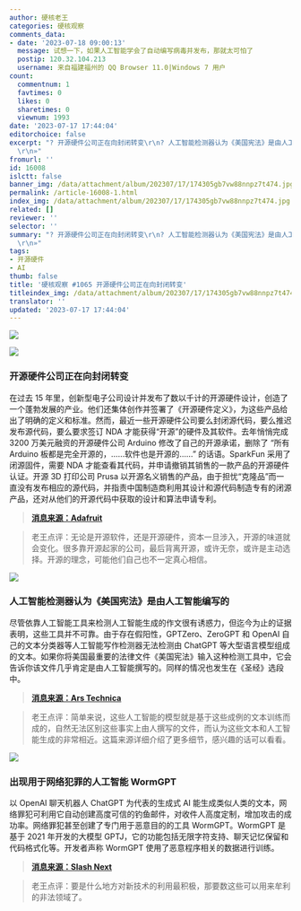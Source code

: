 ```yaml
---
author: 硬核老王
categories: 硬核观察
comments_data:
- date: '2023-07-18 09:00:13'
  message: 试想一下，如果人工智能学会了自动编写病毒并发布，那就太可怕了
  postip: 120.32.104.213
  username: 来自福建福州的 QQ Browser 11.0|Windows 7 用户
count:
  commentnum: 1
  favtimes: 0
  likes: 0
  sharetimes: 0
  viewnum: 1993
date: '2023-07-17 17:44:04'
editorchoice: false
excerpt: "? 开源硬件公司正在向封闭转变\r\n? 人工智能检测器认为《美国宪法》是由人工智能编写的\r\n? 出现用于网络犯罪的人工智能 WormGPT\r\n»
  \r\n»"
fromurl: ''
id: 16008
islctt: false
banner_img: /data/attachment/album/202307/17/174305gb7vw88nnpz7t474.jpg
permalink: /article-16008-1.html
index_img: /data/attachment/album/202307/17/174305gb7vw88nnpz7t474.jpg
related: []
reviewer: ''
selector: ''
summary: "? 开源硬件公司正在向封闭转变\r\n? 人工智能检测器认为《美国宪法》是由人工智能编写的\r\n? 出现用于网络犯罪的人工智能 WormGPT\r\n»
  \r\n»"
tags:
- 开源硬件
- AI
thumb: false
title: '硬核观察 #1065 开源硬件公司正在向封闭转变'
titleindex_img: /data/attachment/album/202307/17/174305gb7vw88nnpz7t474.jpg
translator: ''
updated: '2023-07-17 17:44:04'
---
```


![](/data/attachment/album/202307/17/174305gb7vw88nnpz7t474.jpg)


![](/data/attachment/album/202307/17/174315w9nlvt9nw8v1k893.jpg)


### 开源硬件公司正在向封闭转变


在过去 15 年里，创新型电子公司设计并发布了数以千计的开源硬件设计，创造了一个蓬勃发展的产业。他们还集体创作并签署了《开源硬件定义》，为这些产品给出了明确的定义和标准。然而，最近一些开源硬件公司要么封闭源代码，要么推迟发布源代码，要么要求签订 NDA 才能获得“开源”的硬件及其软件。去年悄悄完成 3200 万美元融资的开源硬件公司 Arduino 修改了自己的开源承诺，删除了 “所有 Arduino 板都是完全开源的，……软件也是开源的……” 的话语。SparkFun 采用了闭源固件，需要 NDA 才能查看其代码，并申请撤销其销售的一款产品的开源硬件认证。开源 3D 打印公司 Prusa 以开源名义销售的产品，由于担忧“克隆品”而一直没有发布相应的源代码，并指责中国制造商利用其设计和源代码制造专有的闭源产品，还对从他们的开源代码中获取的设计和算法申请专利。



> 
> **[消息来源：Adafruit](https://blog.adafruit.com/2023/07/12/when-open-becomes-opaque-the-changing-face-of-open-source-hardware-companies/)**
> 
> 
> 



> 
> 老王点评：无论是开源软件，还是开源硬件，资本一旦涉入，开源的味道就会变化。很多靠开源起家的公司，最后背离开源，或许无奈，或许是主动选择。开源的理念，可能他们自己也不一定真心相信。
> 
> 
> 


![](/data/attachment/album/202307/17/174329lfzfnib8ban50vpf.jpg)


### 人工智能检测器认为《美国宪法》是由人工智能编写的


尽管依靠人工智能工具来检测人工智能生成的作文很有诱惑力，但迄今为止的证据表明，这些工具并不可靠。由于存在假阳性，GPTZero、ZeroGPT 和 OpenAI 自己的文本分类器等人工智能写作检测器无法检测由 ChatGPT 等大型语言模型组成的文本。如果你将美国最重要的法律文件《美国宪法》输入这种检测工具中，它会告诉你该文件几乎肯定是由人工智能撰写的。同样的情况也发生在《圣经》选段中。



> 
> **[消息来源：Ars Technica](https://arstechnica.com/information-technology/2023/07/why-ai-detectors-think-the-us-constitution-was-written-by-ai/)**
> 
> 
> 



> 
> 老王点评：简单来说，这些人工智能的模型就是基于这些成例的文本训练而成的，自然无法区别这些事实上由人撰写的文件，而认为这些文本和人工智能生成的非常相近。这篇来源详细介绍了更多细节，感兴趣的话可以看看。
> 
> 
> 


![](/data/attachment/album/202307/17/174346gg8gg5tg55z08ew0.jpg)


### 出现用于网络犯罪的人工智能 WormGPT


以 OpenAI 聊天机器人 ChatGPT 为代表的生成式 AI 能生成类似人类的文本，网络罪犯可利用它自动创建高度可信的钓鱼邮件，对收件人高度定制，增加攻击的成功率。网络罪犯甚至创建了专门用于恶意目的的工具 WormGPT。WormGPT 是基于 2021 年开发的大模型 GPTJ，它的功能包括无限字符支持、聊天记忆保留和代码格式化等。开发者声称 WormGPT 使用了恶意程序相关的数据进行训练。



> 
> **[消息来源：Slash Next](https://slashnext.com/blog/wormgpt-the-generative-ai-tool-cybercriminals-are-using-to-launch-business-email-compromise-attacks/)**
> 
> 
> 



> 
> 老王点评：要是什么地方对新技术的利用最积极，那要数这些可以用来牟利的非法领域了。
> 
> 
>